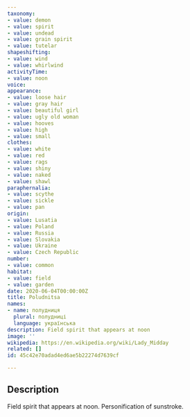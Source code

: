 ```yaml
---
taxonomy:
- value: demon
- value: spirit
- value: undead
- value: grain spirit
- value: tutelar
shapeshifting:
- value: wind
- value: whirlwind
activityTime:
- value: noon
voice:
appearance:
- value: loose hair
- value: gray hair
- value: beautiful girl
- value: ugly old woman
- value: hooves
- value: high
- value: small
clothes:
- value: white
- value: red
- value: rags
- value: shiny
- value: naked
- value: shawl
paraphernalia:
- value: scythe
- value: sickle
- value: pan
origin:
- value: Lusatia
- value: Poland
- value: Russia
- value: Slovakia
- value: Ukraine
- value: Czech Republic
number:
- value: common
habitat:
- value: field
- value: garden
date: 2020-06-04T00:00:00Z
title: Poludnitsa
names:
- name: полудниця
  plural: полудниці
  language: українська
description: Field spirit that appears at noon
image: ''
wikipedia: https://en.wikipedia.org/wiki/Lady_Midday
related: []
id: 45c42e70adad4ed6ae5b22274d7639cf

---
```

## Description
Field spirit that appears at noon. Personification of sunstroke.

